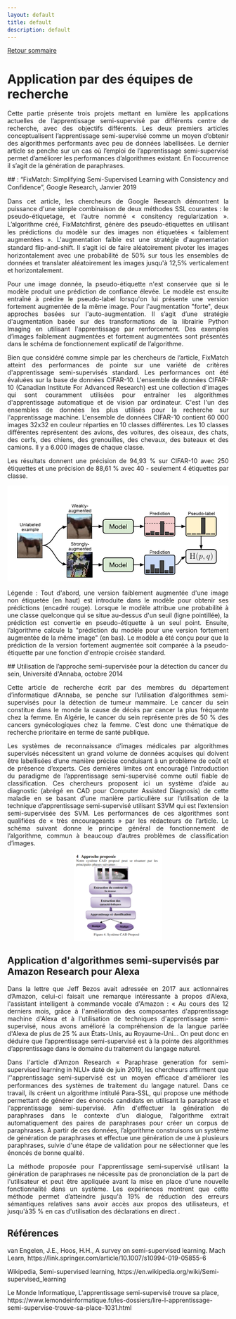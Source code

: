 ```yaml
---
layout: default
title: default
description: default
---
```


[Retour sommaire](./)

# Application par des équipes de recherche
<p style='text-align: justify;'>
Cette partie présente trois projets mettant en lumière les applications actuelles de l’apprentissage semi-supervisé par différents centre de recherche, avec des objectifs différents. Les deux premiers articles conceptualisent l’apprentissage semi-supervisé comme un moyen d’obtenir des algorithmes performants avec peu de données labellisées. Le dernier article se penche sur un cas où l’emploi de l’apprentissage semi-supervisé permet d’améliorer les performances d’algorithmes existant. En l’occurrence il s’agit de la génération de paraphrases.
</p>
## : “FixMatch: Simplifying Semi-Supervised Learning with Consistency and Conﬁdence”, Google Research, Janvier 2019 
<p style='text-align: justify;'> 
  Dans cet article, les chercheurs de Google Research démontrent la puissance d'une simple combinaison de deux méthodes SSL courantes : le pseudo-étiquetage, et l’autre nommé « consitency regularization ». L’algorithme créé, FixMatchﬁrst, génère des pseudo-étiquettes en utilisant les prédictions du modèle sur des images non étiquetées « faiblement augmentées ».  L'augmentation faible est une stratégie d'augmentation standard ﬂip-and-shift. Il s’agit ici de faire aléatoirement pivoter les images horizontalement avec une probabilité de 50% sur tous les ensembles de données et translater  aléatoirement les images jusqu'à 12,5% verticalement et horizontalement. 
</p>
<p style='text-align: justify;'> 
Pour une image donnée, la pseudo-étiquette n'est conservée que si le modèle produit une prédiction de confiance élevée. Le modèle est ensuite entraîné à prédire le pseudo-label lorsqu'on lui présente une version fortement augmentée de la même image. Pour l'augmentation "forte", deux approches basées sur l'auto-augmentation. Il s’agit d’une stratégie  d'augmentation basée sur des transformations de la librairie Python Imaging en utilisant l'apprentissage par  renforcement. Des exemples d’images faiblement augmentées et fortement augmentées sont présentés dans le schéma de fonctionnement explicatif de l’algorithme.
</p>
<p style='text-align: justify;'> 
Bien que considéré comme simple par les chercheurs de l’article, FixMatch atteint des performances de pointe sur une variété de critères d'apprentissage semi-supervisés standard. Les performances ont été évaluées sur la base de données CIFAR-10. L'ensemble de données CIFAR-10 (Canadian Institute For Advanced Research) est une collection d'images qui sont couramment utilisées pour entraîner les algorithmes d'apprentissage automatique et de vision par ordinateur. C'est l'un des ensembles de données les plus utilisés pour la recherche sur l'apprentissage machine. L'ensemble de données CIFAR-10 contient 60 000 images 32x32 en couleur réparties en 10 classes différentes. Les 10 classes différentes représentent des avions, des voitures, des oiseaux, des chats, des cerfs, des chiens, des grenouilles, des chevaux, des bateaux et des camions. Il y a 6.000 images de chaque classe.
</p>
<p style='text-align: justify;'> 
Les résultats donnent une précision de 94,93 % sur CIFAR-10 avec 250 étiquettes et une précision de 88,61 % avec 40 - seulement 4 étiquettes par classe. 
</p>
<p align="center"><img src="Googleresearch.png" alt="Googleresearch" width="700"></p>
<p style='text-align: justify;'> 
Légende : Tout d'abord, une version faiblement augmentée d'une image non étiquetée (en haut) est introduite dans le modèle pour obtenir ses prédictions (encadré rouge). Lorsque le modèle attribue une probabilité à une classe quelconque qui se situe au-dessus d'un seuil (ligne pointillée), la prédiction est convertie en pseudo-étiquette à un seul point. Ensuite, l’algorithme calcule la "prédiction du modèle pour une version fortement augmentée de la même image" (en bas). Le modèle a été conçu pour que la prédiction de la version fortement augmentée soit comparée à la pseudo-étiquette par une fonction  d'entropie croisée standard. 
</p>
## Utilisation de l’approche semi-supervisée pour la détection du cancer du sein, Université d'Annaba, octobre 2014 
<p style='text-align: justify;'> 
Cette article de recherche écrit par des membres du département d’informatique d’Annaba, se penche sur l’utilisation d’algorithmes semi-supervisés pour la détection de tumeur mammaire. Le cancer du sein constitue dans le monde la cause de décès par cancer la plus fréquente chez la femme. En Algérie, le cancer du sein représente près de 50 % des cancers gynécologiques chez la femme. C’est donc une thématique de recherche prioritaire en terme de santé publique.
</p>
<p style='text-align: justify;'>  
Les systèmes de reconnaissance d’images médicales par algorithmes supervisés nécessitent un grand volume de données acquises qui doivent être labellisées d’une manière précise conduisant à un problème de coût et de présence d’experts. Ces dernières limites ont encouragé l’introduction du paradigme de l’apprentissage semi-supervisé comme outil fiable de classification. Ces chercheurs proposent ici un système d’aide au diagnostic (abrégé en CAD pour Computer Assisted Diagnosis) de cette maladie en se basant d’une manière particulière sur l’utilisation de la technique d’apprentissage semi-supervisé utilisant S3VM qui est l’extension semi-supervisée des SVM. Les performances de ces algorithmes sont qualifiées de « très encourageants » par les rédacteurs de l’article. Le schéma suivant donne le principe général de fonctionnement de l’algorithme, commun à beaucoup d’autres problèmes de classification d’images.
</p>
<p align="center"><img src="mammographie.png" alt="mammographie" height="200" width="200"></p>

## Application d'algorithmes semi-supervisés par Amazon Research pour Alexa
<p style='text-align: justify;'> 
Dans la lettre que Jeff Bezos avait adressée en 2017 aux actionnaires d’Amazon, celui-ci faisait une remarque intéressante à propos d’Alexa, l'assistant intelligent à commande vocale d'Amazon : « Au cours des 12 derniers mois, grâce à l'amélioration des composantes d'apprentissage machine d'Alexa et à l'utilisation de techniques d'apprentissage semi-supervisé, nous avons amélioré la compréhension de la langue parlée d'Alexa de plus de 25 % aux États-Unis, au Royaume-Uni... On peut donc en déduire que l’apprentissage semi-supervisé est à la pointe des algorithmes d’apprentissage dans le domaine du traitement du langage naturel.
</p>
<p style='text-align: justify;'> 
Dans l'article d'Amzon Research « Paraphrase generation for semi-supervised learning  in NLU»  daté de juin 2019, les chercheurs affirment que  l’'apprentissage semi-supervisé est un moyen efﬁcace d'améliorer les performances des systèmes de traitement du langage naturel. Dans ce travail, ils créent un algorithme intitulé Para-SSL, qui propose une méthode permettant de générer des énoncés candidats en utilisant la paraphrase et l'apprentissage semi-supervisé. Afin d'effectuer la génération de paraphrases dans le contexte d'un dialogue, l’algorithme extrait automatiquement des paires de paraphrases pour créer un corpus de paraphrases. À partir de ces données, l’algorithme construisons un système de génération de paraphrases et effectue une génération de une à plusieurs paraphrases, suivie d'une étape de validation pour ne sélectionner que les énoncés de bonne qualité. 
</p>
<p style='text-align: justify;'> 
La méthode proposée pour l'apprentissage semi-supervisé utilisant la génération de paraphrases ne nécessite pas de prononciation de la part de l'utilisateur et peut être appliquée avant la mise en place d'une nouvelle fonctionnalité dans un système. Les expériences montrent que cette méthode permet d’atteindre jusqu'à 19% de réduction des erreurs sémantiques relatives sans avoir accès aux propos des utilisateurs, et jusqu'à35 % en cas d'utilisation des déclarations en direct .
</p>

<h2 id="references">Références</h2>

<p>
van Engelen, J.E., Hoos, H.H., A survey on semi-supervised learning. Mach Learn, https://link.springer.com/article/10.1007/s10994-019-05855-6
</p>
<p>
Wikipedia, Semi-supervised learning, https://en.wikipedia.org/wiki/Semi-supervised_learning
</p>
<p>
Le Monde Informatique, L'apprentissage semi-supervisé trouve sa place, https://www.lemondeinformatique.fr/les-dossiers/lire-l-apprentissage-semi-supervise-trouve-sa-place-1031.html
</p>


